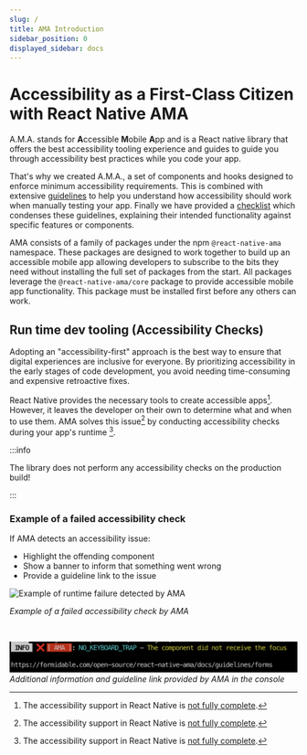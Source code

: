 ```yaml
---
slug: /
title: AMA Introduction
sidebar_position: 0
displayed_sidebar: docs
---
```


# Accessibility as a First-Class Citizen with React Native AMA

A.M.A. stands for **A**ccessible **M**obile **A**pp and is a React native library that offers the best accessibility tooling experience and guides to guide you through accessibility best practices while you code your app.

That's why we created A.M.A., a set of components and hooks designed to enforce minimum accessibility requirements.
This is combined with extensive [guidelines](https://commerce.nearform.com/open-source/react-native-ama/guidelines/) to help you understand how accessibility should work when manually testing your app. Finally we have provided a [checklist](https://commerce.nearform.com/open-source/react-native-ama/checklist/) which condenses these guidelines, explaining their intended functionality against specific features or components.

AMA consists of a family of packages under the npm `@react-native-ama` namespace. These packages are designed to work together to build up an accessible mobile app allowing developers to subscribe to the bits they need without installing the full set of packages from the start. All packages leverage the `@react-native-ama/core` package to provide accessible mobile app functionality. This package must be installed first before any others can work.

## Run time dev tooling (Accessibility Checks)

Adopting an "accessibility-first" approach is the best way to ensure that digital experiences are inclusive for everyone. By prioritizing accessibility in the early stages of code development, you avoid needing time-consuming and expensive retroactive fixes.

React Native provides the necessary tools to create accessible apps[^1]. However, it leaves the developer on their own to determine what and when to use them. AMA solves this issue[^1] by conducting accessibility checks during your app's runtime [^1].

:::info

The library does not perform any accessibility checks on the production build!

:::

### Example of a failed accessibility check

If AMA detects an accessibility issue:

- Highlight the offending component
- Show a banner to inform that something went wrong
- Provide a guideline link to the issue

<img alt="Example of runtime failure detected by AMA" src="https://github.com/FormidableLabs/react-native-ama/blob/main/website/docs/ama/ama-demo.png?raw=true" height="900" />

_Example of a failed accessibility check by AMA_

<br />

![Additional information and guideline link provided by AMA](https://github.com/FormidableLabs/react-native-ama/blob/main/website/docs/ama-console-error.png?raw=true)
_Additional information and guideline link provided by AMA in the console_

[^1]: The accessibility support in React Native is [not fully complete](https://github.com/facebook/react-native/projects/15).
[^1]: AMA can help catch common accessibility issues, but a full manual test is still necessary.
[^1]: Runtime checks are performed **ONLY** in the dev build when **DEV** is true. In production mode, the checking code is stripped away.
